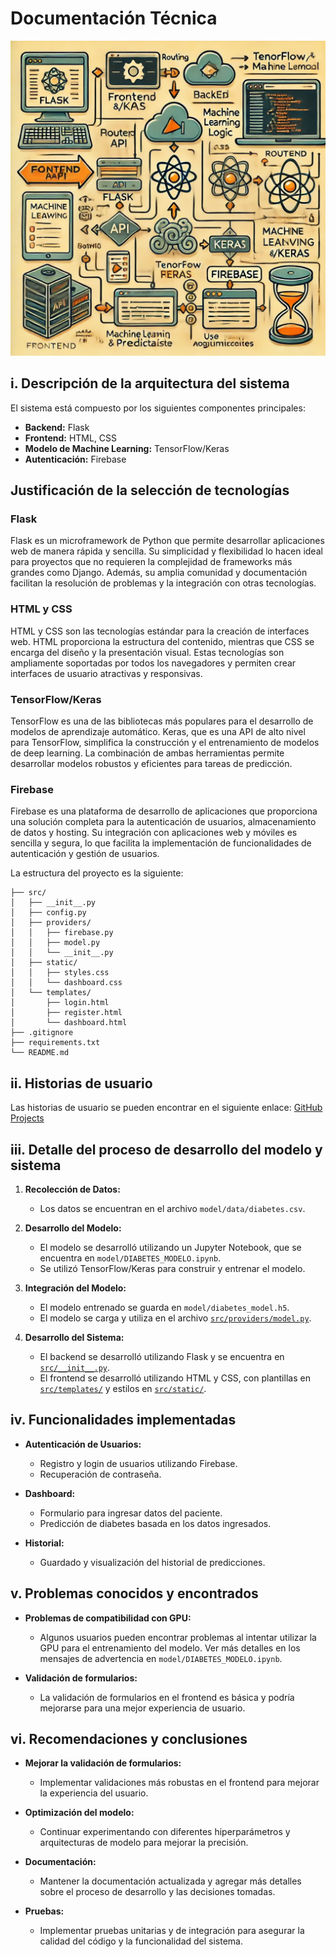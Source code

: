 # Documentación Técnica

![Arquitectura del Sistema](src/static/tech.webp)

## i. Descripción de la arquitectura del sistema

El sistema está compuesto por los siguientes componentes principales:

- **Backend:** Flask
- **Frontend:** HTML, CSS
- **Modelo de Machine Learning:** TensorFlow/Keras
- **Autenticación:** Firebase

## Justificación de la selección de tecnologías

### Flask
Flask es un microframework de Python que permite desarrollar aplicaciones web de manera rápida y sencilla. Su simplicidad y flexibilidad lo hacen ideal para proyectos que no requieren la complejidad de frameworks más grandes como Django. Además, su amplia comunidad y documentación facilitan la resolución de problemas y la integración con otras tecnologías.

### HTML y CSS
HTML y CSS son las tecnologías estándar para la creación de interfaces web. HTML proporciona la estructura del contenido, mientras que CSS se encarga del diseño y la presentación visual. Estas tecnologías son ampliamente soportadas por todos los navegadores y permiten crear interfaces de usuario atractivas y responsivas.

### TensorFlow/Keras
TensorFlow es una de las bibliotecas más populares para el desarrollo de modelos de aprendizaje automático. Keras, que es una API de alto nivel para TensorFlow, simplifica la construcción y el entrenamiento de modelos de deep learning. La combinación de ambas herramientas permite desarrollar modelos robustos y eficientes para tareas de predicción.

### Firebase
Firebase es una plataforma de desarrollo de aplicaciones que proporciona una solución completa para la autenticación de usuarios, almacenamiento de datos y hosting. Su integración con aplicaciones web y móviles es sencilla y segura, lo que facilita la implementación de funcionalidades de autenticación y gestión de usuarios.


La estructura del proyecto es la siguiente:

```
├── src/
│   ├── __init__.py
│   ├── config.py
│   ├── providers/
│   │   ├── firebase.py
│   │   ├── model.py
│   │   └── __init__.py
│   ├── static/
│   │   ├── styles.css
│   │   └── dashboard.css
│   └── templates/
│       ├── login.html
│       ├── register.html
│       └── dashboard.html
├── .gitignore
├── requirements.txt
└── README.md
```

## ii. Historias de usuario

Las historias de usuario se pueden encontrar en el siguiente enlace: [GitHub Projects](https://github.com/users/pollog09/projects/4)

## iii. Detalle del proceso de desarrollo del modelo y sistema

1. **Recolección de Datos:**
    - Los datos se encuentran en el archivo `model/data/diabetes.csv`.

2. **Desarrollo del Modelo:**
    - El modelo se desarrolló utilizando un Jupyter Notebook, que se encuentra en `model/DIABETES_MODELO.ipynb`.
    - Se utilizó TensorFlow/Keras para construir y entrenar el modelo.

3. **Integración del Modelo:**
    - El modelo entrenado se guarda en `model/diabetes_model.h5`.
    - El modelo se carga y utiliza en el archivo [`src/providers/model.py`](src/providers/model.py).

4. **Desarrollo del Sistema:**
    - El backend se desarrolló utilizando Flask y se encuentra en [`src/__init__.py`](src/__init__.py).
    - El frontend se desarrolló utilizando HTML y CSS, con plantillas en [`src/templates/`](src/templates/) y estilos en [`src/static/`](src/static/).

## iv. Funcionalidades implementadas

- **Autenticación de Usuarios:**
    - Registro y login de usuarios utilizando Firebase.
    - Recuperación de contraseña.

- **Dashboard:**
    - Formulario para ingresar datos del paciente.
    - Predicción de diabetes basada en los datos ingresados.

- **Historial:**
    - Guardado y visualización del historial de predicciones.

## v. Problemas conocidos y encontrados

- **Problemas de compatibilidad con GPU:**
    - Algunos usuarios pueden encontrar problemas al intentar utilizar la GPU para el entrenamiento del modelo. Ver más detalles en los mensajes de advertencia en `model/DIABETES_MODELO.ipynb`.

- **Validación de formularios:**
    - La validación de formularios en el frontend es básica y podría mejorarse para una mejor experiencia de usuario.

## vi. Recomendaciones y conclusiones

- **Mejorar la validación de formularios:**
    - Implementar validaciones más robustas en el frontend para mejorar la experiencia del usuario.

- **Optimización del modelo:**
    - Continuar experimentando con diferentes hiperparámetros y arquitecturas de modelo para mejorar la precisión.

- **Documentación:**
    - Mantener la documentación actualizada y agregar más detalles sobre el proceso de desarrollo y las decisiones tomadas.

- **Pruebas:**
    - Implementar pruebas unitarias y de integración para asegurar la calidad del código y la funcionalidad del sistema.